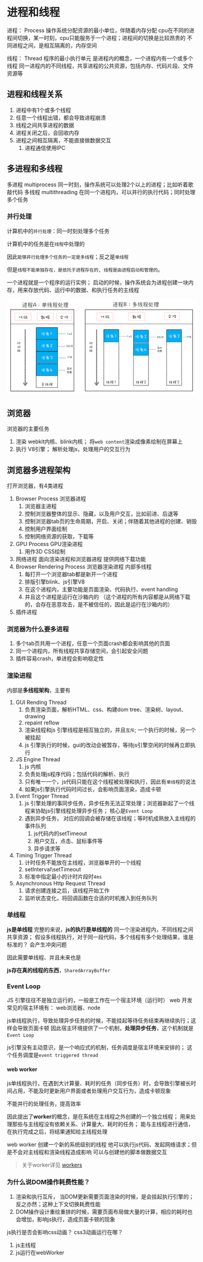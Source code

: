 # 进程和线程
进程： Process
   操作系统分配资源的最小单位，伴随着内存分配
   cpu在不同的进程间切换，某一时刻，cpu只能服务于一个进程；进程间的切换是比较昂贵的
   不同进程之间，是相互隔离的，内存空间

线程： Thread
   程序的最小执行单元
   是进程内的概念，一个进程内有一个或多个线程
   同一进程内的不同线程，共享进程的公共资源，包括内存、代码片段、文件资源等

## 进程和线程关系
1. 进程中有1个或多个线程
2. 任意一个线程出错，都会导致进程崩溃
3. 线程之间共享进程的数据
4. 进程关闭之后，会回收内存
5. 进程之间相互隔离，不能直接做数据交互
   1. 进程通信使用IPC
## 多进程和多线程
多进程 multiprocess
   同一时刻，操作系统可以处理2个以上的进程；比如听着歌敲代码
多线程 multithreading
   在同一个进程内，可以并行的执行代码；同时处理多个任务

### 并行处理
计算机中的`并行处理`：同一时刻处理多个任务

计算机中的任务是在`线程`中处理的

因此`能够并行处理多个任务的一定是多线程`；反之是`单线程`

但是`线程不能单独存在，是依托于进程存在的, 线程是由进程启动和管理的`。

一个进程就是一个程序的运行实例；
启动的时候，操作系统会为进程创建一块内存，用来存放代码、运行中的数据、和执行任务的主线程

![进程和线程关系](../imgs/thread.png)


## 浏览器
浏览器的主要任务
1. 渲染  webkit内核、blink内核； 将`web content`渲染成像素绘制在屏幕上
2. 执行  V8引擎； 解析处理js，处理用户的交互行为
## 浏览器多进程架构
打开浏览器，有4类进程
1. Browser Process 浏览器进程
   1. 浏览器主进程
   2. 控制浏览器整体的显示、隐藏，以及用户交互，比如前进、后退等
   3. 控制浏览器tab页的生命周期，开启、关闭；伴随着其他进程的创建、销毁
   4. 控制用户界面绘制
   5. 控制网络资源的获取，下载等
2. GPU Process GPU渲染进程
   1. 用作3D CSS绘制
3. 网络进程 面向渲染进程和浏览器进程 提供网络下载功能
4. Browser Rendering Process 浏览器渲染进程 内部多线程
   1. 每打开一个浏览器tab都是新开一个进程
   2. 排版引擎blink、js引擎V8
   3. 在这个进程内，主要功能是页面渲染、代码执行、event handling
   4. 并且这个进程是运行在沙箱内的 （这个进程的所有内容都是从网络下载的，会存在恶意攻击，是不被信任的，因此是运行在沙箱内的）
5. 插件进程

### 浏览器为什么要多进程
1. 多个tab页共用一个进程，任意一个页面crash都会影响其他的页面
2. 同一个进程内，所有线程共享存储空间，会引起安全问题
3. 插件容易crash，单进程会影响稳定性

### 渲染进程
内部是**多线程架构**，主要有
1. GUI Rending Thread
   1. 负责渲染页面，解析HTML、css、构建dom tree、渲染树、layout、drawing
   2. repaint reflow
   3. 渲染线程和js 引擎线程是相互独立的，并且`互斥`; 一个执行的时候，另一个被挂起
   4. js 引擎执行的时候，gui的改动会被暂存，等待js引擎空闲的时候再立即执行
2. JS Engine Thread
   1. js 内核
   2. 负责处理js程序代码；包括代码的解析、执行
   3. 只有唯一一个，js代码只能在这个线程被处理和执行，因此有`单线程`的说法
   4.  如果js引擎执行代码时间过长，会影响页面渲染，造成卡顿
3. Event Trigger Thread
   1. js 引擎处理的事同步任务，异步任务无法正常处理；浏览器新起了一个线程来协助js引擎线程处理异步任务； 核心是`Event Loop`
   2. 遇到异步任务， 对应的回调会被存储在该线程；等时机成熟放入主线程的事件队列
      1. js代码内的setTimeout
      2. 用户交互，点击、鼠标事件等
      3. 异步请求等
4. Timing Trigger Thread
   1. 计时任务不能放在主线程，浏览器单开的一个线程
   2. setInterval\setTimeout
   3. 标准中指定最小的计时片段时`4ms`
5. Asynchronous Http Request Thread
   1. 请求创建连接之后，该线程开始工作
   2. 监听状态变化，将回调函数在合适的时机推入到任务队列

### 单线程
**js是单线程**
完整的来说，**js的执行是单线程的**
同一个渲染进程内，不同线程之间共享资源；
假设多线程执行，对于同一段代码，多个线程有多个处理结果，谁是标准的？
会产生冲突问题

因此需要单线程、并且未来也是

**js存在真的线程的东西**，`SharedArrayBuffer`

### Event Loop
JS 引擎往往不是独立运行的，一般是工作在一个宿主环境（运行时）
web 开发常见的宿主环境有： web浏览器、node

js单线程执行，导致处理异步任务的时候，不能挂起等待任务结束再继续执行；这样会导致页面卡顿
因此宿主环境提供了一个机制，**处理异步任务**，这个机制就是`Event Loop`

js引擎没有主动意识，是一个响应式的机制，任务调度是宿主环境来安排的； 这个任务调度是`event triggered thread`


#### web worker
js单线程执行，在遇到大计算量、耗时的任务（同步任务）时，会导致引擎被长时间占用，不能及时更新用户界面或者处理用户交互行为，造成卡顿现象

不能并行的处理任务，提高效率

因此提出了**worker**的概念，是在系统在主线程之外创建的一个独立线程；
用来处理那些与主线程没有依赖关系、计算量大、耗时的任务；
能与主线程进行通信，在执行完成之后，将结果通知给主线程处理

web worker 创建一个新的系统级别的线程
他可以执行js代码、发起网络请求；但是不会对主线程和渲染线程造成影响
可以与创建他的脚本做数据交互

> 关于worker详见 [workers](./workers.md)


### 为什么说DOM操作耗费性能？
1. 渲染和执行互斥， 当DOM更新需要页面渲染的时候，是会挂起执行引擎的；反之亦然；这种上下文切换耗费性能
2. DOM操作设计重绘重排的时候，需要页面布局做大量的计算，相应的耗时也会增加，影响js执行，造成页面卡顿的现象


js执行是否会影响css动画？
css3动画运行在哪？
1. js主线程
2. js运行在webWorker






